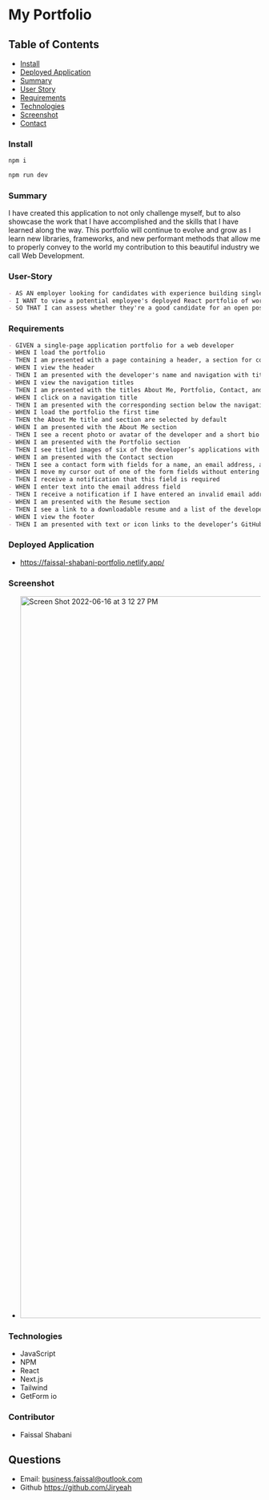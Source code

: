 # My Portfolio

## Table of Contents

- [Install](#Install)
- [Deployed Application](#Application)
- [Summary](#Summary)
- [User Story](#User-Story)
- [Requirements](#Requirements)
- [Technologies](#Technologies)
- [Screenshot](#Screenshot)
- [Contact](#Contact)


### Install
```md
npm i
```
```md
npm run dev
```



### Summary

I have created this application to not only challenge myself, but to also showcase the work that I have accomplished and the skills that I have learned along the way. This portfolio will continue to evolve and grow as I learn new libraries, frameworks, and new performant methods that allow me to properly convey to the world my contribution to this beautiful industry we call Web Development.

### User-Story

```md
- AS AN employer looking for candidates with experience building single-page applications
- I WANT to view a potential employee's deployed React portfolio of work samples
- SO THAT I can assess whether they're a good candidate for an open position
```

### Requirements

```md
- GIVEN a single-page application portfolio for a web developer
- WHEN I load the portfolio
- THEN I am presented with a page containing a header, a section for content, and a footer
- WHEN I view the header
- THEN I am presented with the developer's name and navigation with titles corresponding to different sections of the portfolio
- WHEN I view the navigation titles
- THEN I am presented with the titles About Me, Portfolio, Contact, and Resume, and the title corresponding to the current section is highlighted
- WHEN I click on a navigation title
- THEN I am presented with the corresponding section below the navigation without the page reloading and that title is highlighted
- WHEN I load the portfolio the first time
- THEN the About Me title and section are selected by default
- WHEN I am presented with the About Me section
- THEN I see a recent photo or avatar of the developer and a short bio about them
- WHEN I am presented with the Portfolio section
- THEN I see titled images of six of the developer’s applications with links to both the deployed applications and the corresponding GitHub repository
- WHEN I am presented with the Contact section
- THEN I see a contact form with fields for a name, an email address, and a message
- WHEN I move my cursor out of one of the form fields without entering text
- THEN I receive a notification that this field is required
- WHEN I enter text into the email address field
- THEN I receive a notification if I have entered an invalid email address
- WHEN I am presented with the Resume section
- THEN I see a link to a downloadable resume and a list of the developer’s proficiencies
- WHEN I view the footer
- THEN I am presented with text or icon links to the developer’s GitHub and LinkedIn profiles, and their profile on a third platform (Stack Overflow, Twitter)
```

### Deployed Application

- https://faissal-shabani-portfolio.netlify.app/

### Screenshot
- <img width="1440" alt="Screen Shot 2022-06-16 at 3 12 27 PM" src="https://user-images.githubusercontent.com/92201576/174155868-827f19ae-59dc-4d4e-b567-70f8afc39fd3.png">


### Technologies

- JavaScript
- NPM
- React
- Next.js
- Tailwind
- GetForm io

### Contributor

- Faissal Shabani

## Questions

- Email: business.faissal@outlook.com
- Github https://github.com/Jiryeah
